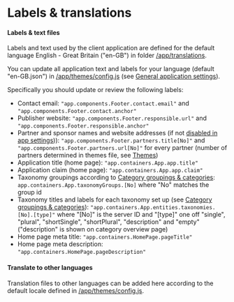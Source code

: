 # Labels & translations

#### Labels & text files

Labels and text used by the client application are defined for the default language English - Great Britain ("en-GB") in folder
[/app/translations](https://github.com/impactoss/impactoss-client/tree/master/app/translations).

You can update all application text and labels for your language (default "en-GB.json") in [/app/themes/config.js](https://github.com/impactoss/impactoss-client/blob/master/app/themes/config.js) (see [General application settings](/client-config/application.md)).

Specifically you should update or review the following labels:
- Contact email: `"app.components.Footer.contact.email"` and `"app.components.Footer.contact.anchor"`
- Publisher website: `"app.components.Footer.responsible.url"` and `"app.components.Footer.responsible.anchor"`
- Partner and sponsor names and website addresses (if not [disabled in app settings](/client-config/application.md))): `"app.components.Footer.partners.title[No]"` and `"app.components.Footer.partners.url[No]"` for every partner (number of partners determined in themes file, see [Themes](/client-config/theme.md))
- Application title (home page): `"app.containers.App.app.title"`
- Application claim (home page): `"app.containers.App.app.claim"`
- Taxonomy groupings according to [Category groupings & categories](/client-config/categories.md): `app.containers.App.taxonomyGroups.[No]` where "No" matches the group id
- Taxonomy titles and labels for each taxonomy set up (see [Category groupings & categories](/client-config/categories.md)): `"app.containers.App.entities.taxonomies.[No].[type]"` where "[No]" is the server ID and "[type]" one off "single", "plural", "shortSingle", "shortPlural", "description" and "empty" ("description" is shown on category overview page)
- Home page meta title: `"app.containers.HomePage.pageTitle"`
- Home page meta description: `"app.containers.HomePage.pageDescription"`

#### Translate to other languages

Translation files to other languages can be added here according to the default locale defined in [/app/themes/config.js](https://github.com/impactoss/impactoss-client/blob/master/app/themes/config.js).
